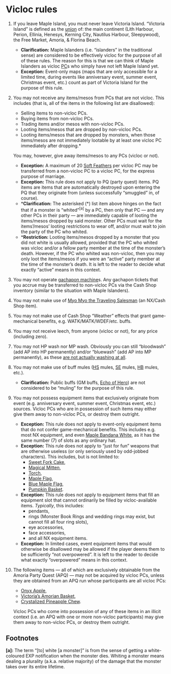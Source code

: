 # Vicloc rules

1. If you leave Maple Island, you must never leave Victoria Island. “Victoria
   Island” is defined as the [union][union] of: the main continent (Lith
   Harbour, Perion, Ellinia, Henesys, Kerning City, Nautilus Harbour,
   Sleepywood), the Free Market, Amoria, & Florina Beach.
    - **Clarification:** Maple Islanders (i\.e. “islanders” in the traditional
      sense) are considered to be effectively vicloc for the purpose of all of
      these rules. The reason for this is that we can think of Maple Islanders
      as vicloc [PC](https://en.wikipedia.org/wiki/Player_character)s who
      simply have not left Maple Island yet.
    - **Exception:** Event-only maps (maps that are only accessible for a
      limited time, during events like anniversary event, summer event,
      Christmas event, etc.) count as part of Victoria Island for the purpose
      of this rule.
2. You may not receive any items/mesos from PCs that are not vicloc. This
   includes (that is, all of the items in the following list are disallowed):
    - Selling items to non-vicloc PCs.
    - Buying items from non-vicloc PCs.
    - Trading items and/or mesos with non-vicloc PCs.
    - Looting items/mesos that are dropped by non-vicloc PCs.
    - Looting items/mesos that are dropped by monsters, when those items/mesos
      are not immediately lootable by at least one vicloc PC immediately after
      dropping.\*

   You may, however, give away items/mesos to any PCs (vicloc or not).

    - **Exception:** A maximum of 20 [Soft
      Feathers](https://maplelegends.com/lib/etc?id=4003005) per vicloc PC may
      be transferred from a non-vicloc PC to a vicloc PC, for the express
      purpose of marriage.
    - **Exception:** This rule does not apply to PQ (party quest) items. PQ
      items are items that are automatically destroyed upon entering the PQ
      that they originate from (unless successfully “smuggled” in, of course).
    - \***Clarification:** The asterisked (\*) list item above hinges on the
      fact that if a monster is “whited”<sup>\[a\]</sup> by a PC, then only
      that PC — and any other PCs in their party — are immediately capable of
      looting the items/mesos dropped by said monster. Other PCs must wait for
      the items’/mesos’ looting restrictions to wear off, and/or must wait to
      join the party of the PC who whited.
    - \***Restriction:** Looting items/mesos dropped by a monster that you did
      not white is usually allowed, provided that the PC who whited was vicloc
      and/or a fellow party member at the time of the monster’s death. However,
      if the PC who whited was non-vicloc, then you may only loot the
      items/mesos if you were an “active” party member at the time of the
      monster’s death. It is left to the reader to decide what exactly “active”
      means in this context.
3. You may not operate [gachapon
   machine](https://maplelegends.com/lib/npc?id=9100100)s. Any gachapon tickets
   that you accrue may be transferred to non-vicloc PCs via the Cash Shop
   inventory (similar to the situation with Maple Islanders).
4. You may not make use of [Myo Myo the Traveling
   Salesman](https://maplelegends.com/lib/cash?id=5450000) (an NX/Cash Shop
   item).
5. You may not make use of Cash Shop “Weather” effects that grant
   game-mechanical benefits, e\.g. WATK/MATK/WDEF/etc. buffs.
6. You may not receive leech, from anyone (vicloc or not), for any price
   (including zero).
7. You may not HP wash nor MP wash. Obviously you can still “bloodwash” (add AP
   into HP permanently) and/or “bluewash” (add AP into MP permanently), as
   these [are not actually washing at
   all](https://en.wiktionary.org/wiki/misnomer).
8. You may not make use of buff mules
   ([HS](https://maplelegends.com/lib/skill?id=2311003) mules,
   [SE](https://maplelegends.com/lib/skill?id=3121002) mules,
   [HB](https://maplelegends.com/lib/skill?id=1301007) mules, etc.).
    - **Clarification:** Public buffs (GM buffs, [Echo of
      Hero](https://maplelegends.com/lib/skill?id=0001005)) are not considered
      to be “muling” for the purpose of this rule.
9. You may not possess equipment items that exclusively originate from event
   (e\.g. anniversary event, summer event, Christmas event, etc.) sources.
   Vicloc PCs who are in possession of such items may either give them away to
   non-vicloc PCs, or destroy them outright.
    - **Exception:** This rule does not apply to event-only equipment items
      that do not confer game-mechanical benefits. This includes e\.g. most NX
      equipment, and even [Maple Bandana
      White](https://maplelegends.com/lib/equip?id=01002515), as it has the
      same number (7) of slots as any ordinary hat.
    - **Exception:** This rule does not apply to “just for fun” weapons that
      are otherwise useless (or only seriously used by odd-jobbed characters).
      This includes, but is not limited to:
        - [Sweet Fork Cake](https://maplelegends.com/lib/equip?id=01472088),
        - [Magical Mitten](https://maplelegends.com/lib/equip?id=01472063),
        - [Torch](https://maplelegends.com/lib/equip?id=01302084),
        - [Maple Flag](https://maplelegends.com/lib/equip?id=01302033),
        - [Blue Maple Flag](https://maplelegends.com/lib/equip?id=01302065),
        - [Pumpkin Basket](https://maplelegends.com/lib/equip?id=01302034).
    - **Exception:** This rule does not apply to equipment items that fill an
      equipment slot that cannot ordinarily be filled by vicloc-available
      items. _Typically_, this includes:
        - pendants,
        - rings (Monster Book Rings and wedding rings may exist, but cannot
          fill all four ring slots),
        - eye accessories,
        - face accessories,
        - and all NX equipment items.
    - **Exception:** In limited cases, event equipment items that would
      otherwise be disallowed may be allowed if the player deems them to be
      sufficiently “not overpowered”. It is left to the reader to decide what
      exactly “overpowered” means in this context.
10. The following items — all of which are exclusively obtainable from the
    Amoria Party Quest (APQ) — may not be acquired by vicloc PCs, unless they
    are obtained from an APQ run whose participants are all vicloc PCs:
    - [Onyx Apple](https://maplelegends.com/lib/use?id=2022179),
    - [Victoria’s Amorian Basket](https://maplelegends.com/lib/use?id=2022181),
    - [Crystalized Pineapple
      Chew](https://maplelegends.com/lib/use?id=2022182).

    Vicloc PCs who come into possession of any of these items in an illicit
    context (i\.e. an APQ with one or more non-vicloc participants) may give
    them away to non-vicloc PCs, or destroy them outright.

## Footnotes

**\[a\]:** The term “\[to\] white \[a monster\]” is from the sense of getting a
white-coloured EXP notification when the monster dies. Whiting a monster means
dealing a plurality (a\.k\.a. relative majority) of the damage that the monster
takes over its entire lifetime.

[union]: https://en.wikipedia.org/wiki/Union_(set_theory)
